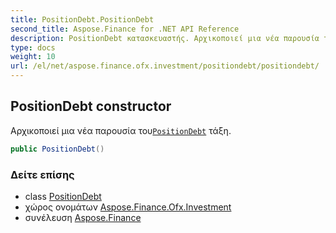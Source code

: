 ```yaml
---
title: PositionDebt.PositionDebt
second_title: Aspose.Finance for .NET API Reference
description: PositionDebt κατασκευαστής. Αρχικοποιεί μια νέα παρουσία τουPositionDebt τάξη.
type: docs
weight: 10
url: /el/net/aspose.finance.ofx.investment/positiondebt/positiondebt/
---
```

## PositionDebt constructor

Αρχικοποιεί μια νέα παρουσία του[`PositionDebt`](../) τάξη.

```csharp
public PositionDebt()
```

### Δείτε επίσης

* class [PositionDebt](../)
* χώρος ονομάτων [Aspose.Finance.Ofx.Investment](../../positiondebt/)
* συνέλευση [Aspose.Finance](../../../)


